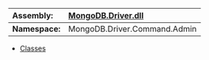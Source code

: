 | **Assembly:** | [MongoDB.Driver.dll](MongoDB_Driver.md) |
|:--------------|:----------------------------------------|
| **Namespace:** | MongoDB.Driver.Command.Admin            |

  * [Classes](#Classes.md)